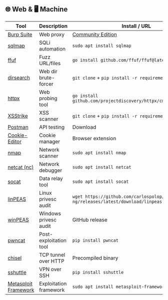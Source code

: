 
## 🌐 Web & 🖥️ Machine

| Tool | Description | Install / URL |
|------|-------------|--------------------|
| [Burp Suite](https://portswigger.net/burp) | Web proxy | [Community Edition](https://portswigger.net/burp/communitydownload) |
| [sqlmap](https://sqlmap.org/) | SQLi automation | `sudo apt install sqlmap` |
| [ffuf](https://github.com/ffuf/ffuf) | Fuzz URL/files | `go install github.com/ffuf/ffuf@latest` |
| [dirsearch](https://github.com/maurosoria/dirsearch) | Web dir brute-forcer | `git clone` + `pip install -r requirements.txt` |
| [httpx](https://github.com/projectdiscovery/httpx) | Web probing tool | `go install github.com/projectdiscovery/httpx/cmd/httpx@latest` |
| [XSStrike](https://github.com/s0md3v/XSStrike) | XSS scanner | `git clone` + `pip install -r requirements.txt` |
| [Postman](https://www.postman.com/) | API testing | Download |
| [Cookie-Editor](https://github.com/Moustachauve/cookie-editor) | Cookie manager | Browser extension |
| [nmap](https://nmap.org/) | Network scanner | `sudo apt install nmap` |
| [netcat (nc)](https://man7.org/linux/man-pages/man1/nc.1.html) | Network debugger | `sudo apt install netcat` |
| [socat](http://www.dest-unreach.org/socat/) | Data relay tool | `sudo apt install socat` |
| [linPEAS](https://github.com/carlospolop/PEASS-ng) | Linux privesc audit | `wget https://github.com/carlospolop/PEASS-ng/releases/latest/download/linpeas.sh` |
| [winPEAS](https://github.com/carlospolop/PEASS-ng) | Windows privesc audit | GitHub release |
| [pwncat](https://github.com/cytopia/pwncat) | Post-exploitation tool | `pip install pwncat` |
| [chisel](https://github.com/jpillora/chisel) | TCP tunnel over HTTP | Precompiled binary |
| [sshuttle](https://github.com/sshuttle/sshuttle) | VPN over SSH | `pip install sshuttle` |
| [Metasploit Framework](https://metasploit.com/) | Exploitation framework | `sudo apt install metasploit-framework` |

